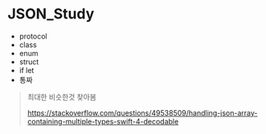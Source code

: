 # JSON_Study



- protocol
- class
- enum
- struct
- if let
- 통짜



> 최대한 비슷한것 찾아봄
>
> https://stackoverflow.com/questions/49538509/handling-json-array-containing-multiple-types-swift-4-decodable
>
> 